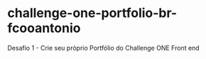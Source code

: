 # challenge-one-portfolio-br-fcooantonio
 Desafio 1 - Crie seu próprio Portfólio do Challenge ONE Front end
